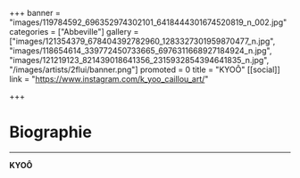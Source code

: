 +++
banner = "images/119784592_696352974302101_6418444301674520819_n_002.jpg"
categories = ["Abbeville"]
gallery = ["images/121354379_678404392782960_1283327301959870477_n.jpg", "images/118654614_339772450733665_6976311668927184924_n.jpg", "images/121219123_821439018641356_2315932854394641835_n.jpg", "/images/artists/2flui/banner.png"]
promoted = 0
title = "KYOÔ"
[[social]]
link = "https://www.instagram.com/k_yoo_caillou_art/"

+++
# Biographie

***

**KYOÔ**